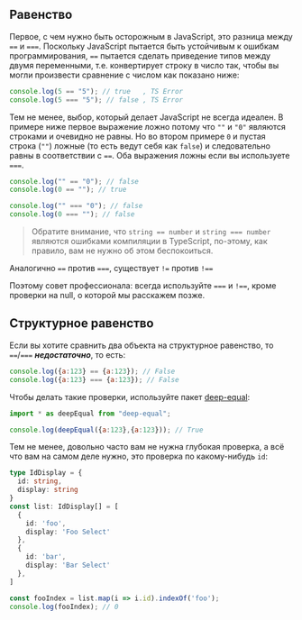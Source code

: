 ## Равенство

Первое, с чем нужно быть осторожным в JavaScript, это разница между `==` и `===`. Поскольку JavaScript пытается быть устойчивым к ошибкам программирования, `==` пытается сделать приведение типов между двумя переменными, т.е. конвертирует строку в число так, чтобы вы могли произвести сравнение с числом как показано ниже:

```js
console.log(5 == "5"); // true   , TS Error
console.log(5 === "5"); // false , TS Error
```

Тем не менее, выбор, который делает JavaScript не всегда идеален. В примере ниже первое выражение ложно потому что `""` и `"0"` являются строками и очевидно не равны. Но во втором примере `0` и пустая строка (`""`) ложные (то есть ведут себя как `false`) и следовательно равны в соответствии с `==`.  Оба выражения ложны если вы используете `===`.

```js
console.log("" == "0"); // false
console.log(0 == ""); // true

console.log("" === "0"); // false
console.log(0 === ""); // false
```

> Обратите внимание, что `string == number` и `string === number` являются ошибками компиляции в TypeScript, по-этому, как правило, вам не нужно об этом беспокоиться.

Аналогично `==` против `===`, существует `!=` против `!==`

Поэтому совет профессионала: всегда используйте `===` и `!==`, кроме проверки на null, о которой мы расскажем позже.

## Структурное равенство
Если вы хотите сравнить два объекта на структурное равенство, то `==`/`===` ***недостаточно***, то есть:

```js
console.log({a:123} == {a:123}); // False
console.log({a:123} === {a:123}); // False
```
Чтобы делать такие проверки, используйте пакет [deep-equal](https://www.npmjs.com/package/deep-equal):

```js
import * as deepEqual from "deep-equal";

console.log(deepEqual({a:123},{a:123})); // True
```

Тем не менее, довольно часто вам не нужна глубокая проверка, а всё что вам на самом деле нужно, это проверка по какому-нибудь `id`:

```ts
type IdDisplay = {
  id: string,
  display: string
}
const list: IdDisplay[] = [
  {
    id: 'foo',
    display: 'Foo Select'
  },
  {
    id: 'bar',
    display: 'Bar Select'
  },
]

const fooIndex = list.map(i => i.id).indexOf('foo');
console.log(fooIndex); // 0
```
